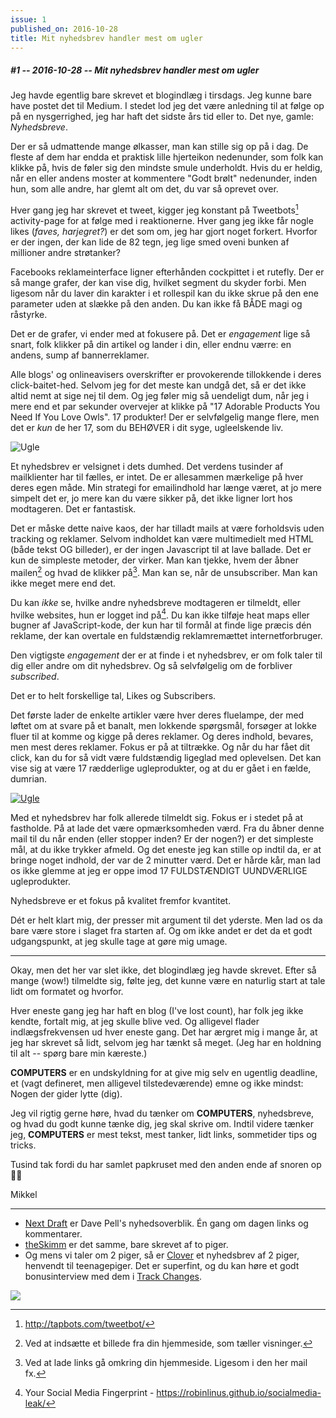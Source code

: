 ```yaml
---
issue: 1
published_on: 2016-10-28
title: Mit nyhedsbrev handler mest om ugler
---
```


##### #1 -- 2016-10-28 -- Mit nyhedsbrev handler mest om ugler

Jeg havde egentlig bare skrevet et blogindlæg i tirsdags. Jeg kunne bare have postet det til Medium. I stedet lod jeg det være anledning til at følge op på en nysgerrighed, jeg har haft det sidste års tid eller to. Det nye, gamle: _Nyhedsbreve_.

Der er så udmattende mange ølkasser, man kan stille sig op på i dag. De fleste af dem har endda et praktisk lille hjerteikon nedenunder, som folk kan klikke på, hvis de føler sig den mindste smule underholdt. Hvis du er heldig, når en eller andens moster at kommentere "Godt brølt" nedenunder, inden hun, som alle andre, har glemt alt om det, du var så oprevet over.

Hver gang jeg har skrevet et tweet, kigger jeg konstant på Tweetbots[^tweetbot] activity-page for at følge med i reaktionerne. Hver gang jeg ikke får nogle likes (_faves, harjegret?_) er det som om, jeg har gjort noget forkert. Hvorfor er der ingen, der kan lide de 82 tegn, jeg lige smed oveni bunken af millioner andre strøtanker?

Facebooks reklameinterface ligner efterhånden cockpittet i et rutefly. Der er så mange grafer, der kan vise dig, hvilket segment du skyder forbi. Men ligesom når du laver din karakter i et rollespil kan du ikke skrue på den ene parameter uden at slække på den anden. Du kan ikke få BÅDE magi og råstyrke.

Det er de grafer, vi ender med at fokusere på. Det er _engagement_ lige så snart, folk klikker på din artikel og lander i din, eller endnu værre: en andens, sump af bannerreklamer.

Alle blogs' og onlineavisers overskrifter er provokerende tillokkende i deres click-baitet-hed. Selvom jeg for det meste kan undgå det, så er det ikke altid nemt at sige nej til dem. Og jeg føler mig så uendeligt dum, når jeg i mere end et par sekunder overvejer at klikke på "17 Adorable Products You Need If You Love Owls". 17 produkter! Der er selvfølgelig mange flere, men det er _kun_ de her 17, som du BEHØVER i dit syge, ugleelskende liv.

<img src="https://s3.brnbw.com/owl.gif" alt="Ugle" />

Et nyhedsbrev er velsignet i dets dumhed. Det verdens tusinder af mailklienter har til fælles, er intet. De er allesammen mærkelige på hver deres egen måde. Min strategi for emailindhold har længe været, at jo mere simpelt det er, jo mere kan du være sikker på, det ikke ligner lort hos modtageren. Det er fantastisk.

Det er måske dette naive kaos, der har tilladt mails at være forholdsvis uden tracking og reklamer. Selvom indholdet kan være multimedielt med HTML (både tekst OG billeder), er der ingen Javascript til at lave ballade. Det er kun de simpleste metoder, der virker. Man kan tjekke, hvem der åbner mailen[^open_mail] og hvad de klikker på[^click_mail]. Man kan se, når de unsubscriber. Man kan ikke meget mere end det.

Du kan _ikke_ se, hvilke andre nyhedsbreve modtageren er tilmeldt, eller hvilke websites, hun er logget ind på[^favicon_hack]. Du kan ikke tilføje heat maps eller bugner af JavaScript-kode, der kun har til formål at finde lige præcis dén reklame, der kan overtale en fuldstændig reklamremættet internetforbruger.

Den vigtigste _engagement_ der er at finde i et nyhedsbrev, er om folk taler til dig eller andre om dit nyhedsbrev. Og så selvfølgelig om de forbliver _subscribed_.

Det er to helt forskellige tal, Likes og Subscribers.

Det første lader de enkelte artikler være hver deres fluelampe, der med løftet om at svare på et banalt, men lokkende spørgsmål, forsøger at lokke fluer til at komme og kigge på deres reklamer. Og deres indhold, bevares, men mest deres reklamer. Fokus er på at tiltrække. Og når du har fået dit click, kan du for så vidt være fuldstændig ligeglad med oplevelsen. Det kan vise sig at være 17 rædderlige ugleprodukter, og at du er gået i en fælde, dumrian.

<a href="http://da-bu-di-bu-da.deviantart.com/art/ugly-owl-490758726" title="So ugly it's cute"><img src="https://s3.brnbw.com/ugly_owl_by_da_bu_di_bu_da-d846nuu.jpg" alt="Ugle" width={300} /></a>

Med et nyhedsbrev har folk allerede tilmeldt sig. Fokus er i stedet på at fastholde. På at lade det være opmærksomheden værd. Fra du åbner denne mail til du når enden (eller stopper inden? Er der nogen?) er det simpleste mål, at du ikke trykker afmeld. Og det eneste jeg kan stille op indtil da, er at bringe noget indhold, der var de 2 minutter værd. Det er hårde kår, man lad os ikke glemme at jeg er oppe imod 17 FULDSTÆNDIGT UUNDVÆRLIGE ugleprodukter.

Nyhedsbreve er et fokus på kvalitet fremfor kvantitet.

Dét er helt klart mig, der presser mit argument til det yderste. Men lad os da bare være store i slaget fra starten af. Og om ikke andet er det da et godt udgangspunkt, at jeg skulle tage at gøre mig umage.

---

Okay, men det her var slet ikke, det blogindlæg jeg havde skrevet. Efter så mange (wow!) tilmeldte sig, følte jeg, det kunne være en naturlig start at tale lidt om formatet og hvorfor.

Hver eneste gang jeg har haft en blog (I've lost count), har folk jeg ikke kendte, fortalt mig, at jeg skulle blive ved. Og alligevel flader indlægsfrekvensen ud hver eneste gang. Det har ærgret mig i mange år, at jeg har skrevet så lidt, selvom jeg har tænkt så meget. (Jeg har en holdning til alt -- spørg bare min kæreste.)

**COMPUTERS** er en undskyldning for at give mig selv en ugentlig deadline, et (vagt defineret, men alligevel tilstedeværende) emne og ikke mindst: Nogen der gider lytte (dig).

Jeg vil rigtig gerne høre, hvad du tænker om **COMPUTERS**, nyhedsbreve, og hvad du godt kunne tænke dig, jeg skal skrive om. Indtil videre tænker jeg, **COMPUTERS** er mest tekst, mest tanker, lidt links, sommetider tips og tricks.

Tusind tak fordi du har samlet papkruset med den anden ende af snoren op 👌🏼

Mikkel

---

- [Next Draft](http://nextdraft.com) er Dave Pell's nyhedsoverblik. Én gang om dagen links og kommentarer.
- [theSkimm](http://www.theskimm.com) er det samme, bare skrevet af to piger.
- Og mens vi taler om 2 piger, så er [Clover](http://www.cloverletter.com) et nyhedsbrev af 2 piger, henvendt til teenagepiger. Det er superfint, og du kan høre et godt bonusinterview med dem i [Track Changes](https://soundcloud.com/postlighttrackchanges/0032-clover-newsletterturning-over-a-new-leaf-or-four-with-founders-liza-darwin-and-casey-lewis).

<a href="https://tinyletter.com/mikker" title="COMPUTERS"><img src="https://s3.brnbw.com/COMPUTERS-512.jpg" width={256} /></a>

[^tweetbot]: http://tapbots.com/tweetbot/
[^open_mail]: Ved at indsætte et billede fra din hjemmeside, som tæller visninger.
[^click_mail]: Ved at lade links gå omkring din hjemmeside. Ligesom i den her mail fx.
[^favicon_hack]: Your Social Media Fingerprint - https://robinlinus.github.io/socialmedia-leak/
